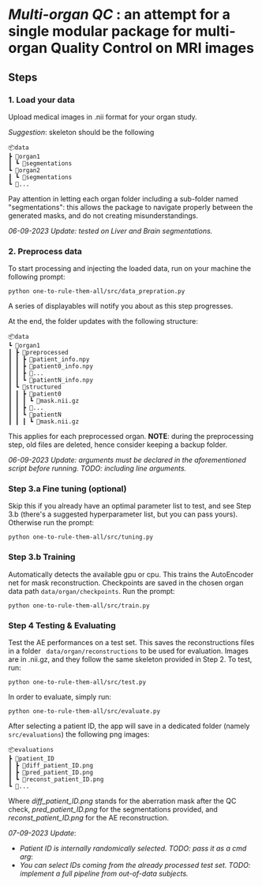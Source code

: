 # _Multi-organ QC_ : an attempt for a single modular package for multi-organ Quality Control on MRI images

## Steps

### 1. Load your data
Upload medical images in .nii format for your organ study. 

_Suggestion_: skeleton should be the following

    📦data
    ┣ 📂organ1
    ┃ ┗ 📂segmentations
    ┗ 📂organ2
    ┃ ┗ 📂segmentations
    ┗ 📂...

Pay attention in letting each organ folder including a sub-folder named "segmentations": this allows the package to navigate properly between the generated masks, and do not creating misunderstandings.


_06-09-2023 Update: tested on Liver and Brain segmentations._


### 2. Preprocess data
To start processing and injecting the loaded data, run on your machine the following prompt:
 ```
 python one-to-rule-them-all/src/data_prepration.py
 ```
A series of displayables will notify you about as this step progresses.

At the end, the folder updates with the following structure:

    📦data
    ┗ 📂organ1
    ┃ ┣ 📂preprocessed
    ┃ ┃ ┣ 📜patient_info.npy
    ┃ ┃ ┣ 📜patient0_info.npy
    ┃ ┃ ┣ 📜...
    ┃ ┃ ┗ 📜patientN_info.npy
    ┃ ┗ 📂structured
    ┃ ┃ ┣ 📂patient0
    ┃ ┃ ┃ ┗ 📜mask.nii.gz
    ┃ ┃ ┣ 📂...
    ┃ ┃ ┗ 📂patientN
    ┃ ┃ ┃ ┗ 📜mask.nii.gz

This applies for each preprocessed organ. **NOTE**: during the preprocessing step, old files are deleted, hence consider keeping a backup folder.

_06-09-2023 Update: arguments must be declared in the aforementioned script before running. TODO: including line arguments._

### Step 3.a Fine tuning (optional)
Skip this if you already have an optimal parameter list to test, and see Step 3.b (there's a suggested hyperparameter list, but you can pass yours). Otherwise run the prompt:

```
python one-to-rule-them-all/src/tuning.py
```

### Step 3.b Training
Automatically detects the available gpu or cpu. This trains the AutoEncoder net for mask reconstruction. Checkpoints are saved in the chosen organ data path ``` data/organ/checkpoints ```. Run the prompt:

```
python one-to-rule-them-all/src/train.py
```

### Step 4 Testing & Evaluating
Test the AE performances on a test set. This saves the reconstructions files in a folder ``` data/organ/reconstructions``` to be used for evaluation. Images are in .nii.gz, and they follow the same skeleton provided in Step 2. To test, run:
```
python one-to-rule-them-all/src/test.py
```

In order to evaluate, simply run:

```
python one-to-rule-them-all/src/evaluate.py
```

After selecting a patient ID, the app will save in a dedicated folder (namely ```src/evaluations```) the following png images:

    📦evaluations
    ┣ 📂patient_ID
    ┃ ┣ 📜diff_patient_ID.png 
    ┃ ┣ 📜pred_patient_ID.png
    ┃ ┗ 📜reconst_patient_ID.png
    ┗ 📂...


Where _diff_patient_ID.png_ stands for the aberration mask after the QC check, _pred_patient_ID.png_ for the segmentations provided, and _reconst_patient_ID.png_ for the AE reconstruction.

_07-09-2023 Update_: 
* _Patient ID is internally randomically selected. TODO: pass it as a cmd arg_:
* _You can select IDs coming from the already processed test set. TODO: implement a full pipeline from out-of-data subjects._




